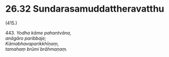 # 26.32 Sundarasamuddattheravatthu

(415.)

443\. _Yodha kāme pahantvāna,_  
_anāgāro paribbaje;_  
_Kāmabhavaparikkhīṇaṃ,_  
_tamahaṃ brūmi brāhmaṇaṃ._
